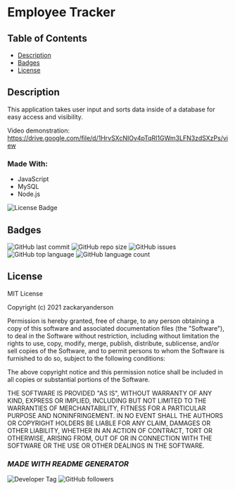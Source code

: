 # Employee Tracker

  ## Table of Contents

  * [Description](#description)  
  * [Badges](#badges)  
  * [License](#license)  


  ## Description

  This application takes user input and sorts data inside of a database for easy access and visibility.
  
  Video demonstration: https://drive.google.com/file/d/1HrvSXcNIOv4pTqRI1GWm3LFN3zdSXzPs/view
  
  ### Made With:
  * JavaScript
  * MySQL
  * Node.js
  
  ![License Badge](https://img.shields.io/badge/license-MIT-brightgreen)

  

  
  ## Badges

  ![GitHub last commit](https://img.shields.io/github/last-commit/zackaryanderson/employee-tracker)
  ![GitHub repo size](https://img.shields.io/github/repo-size/zackaryanderson/employee-tracker)
  ![GitHub issues](https://img.shields.io/github/issues/zackaryanderson/employee-tracker)
  ![GitHub top language](https://img.shields.io/github/languages/top/zackaryanderson/employee-tracker) ![GitHub language count](https://img.shields.io/github/languages/count/zackaryanderson/employee-tracker)
  

  
  ## License
  MIT License

  Copyright (c) 2021 zackaryanderson
    
  Permission is hereby granted, free of charge, to any person obtaining a copy
  of this software and associated documentation files (the "Software"), to deal
  in the Software without restriction, including without limitation the rights
  to use, copy, modify, merge, publish, distribute, sublicense, and/or sell    copies of the Software, and to permit persons to whom the Software is
  furnished to do so, subject to the following conditions:
    
  The above copyright notice and this permission notice shall be included in all
  copies or substantial portions of the Software.
    
  THE SOFTWARE IS PROVIDED "AS IS", WITHOUT WARRANTY OF ANY KIND, EXPRESS OR
  IMPLIED, INCLUDING BUT NOT LIMITED TO THE WARRANTIES OF MERCHANTABILITY,
  FITNESS FOR A PARTICULAR PURPOSE AND NONINFRINGEMENT. IN NO EVENT SHALL THE
  AUTHORS OR COPYRIGHT HOLDERS BE LIABLE FOR ANY CLAIM, DAMAGES OR OTHER
  LIABILITY, WHETHER IN AN ACTION OF CONTRACT, TORT OR OTHERWISE, ARISING FROM,
  OUT OF OR IN CONNECTION WITH THE SOFTWARE OR THE USE OR OTHER DEALINGS IN THE
  SOFTWARE.
    

  

  ### _MADE WITH README GENERATOR_
  ![Developer Tag](https://img.shields.io/badge/Developed%20By%3A-Zack%20Anderson-orange)
  ![GitHub followers](https://img.shields.io/github/followers/zackaryanderson?style=social)
        
